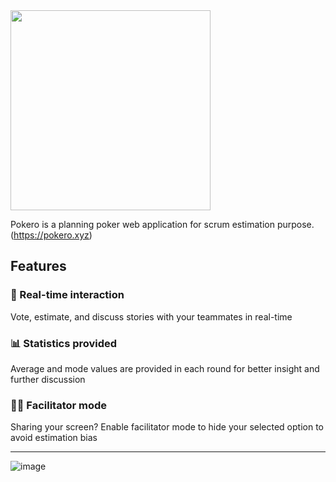 <img src="https://user-images.githubusercontent.com/1244675/154204412-910cbd47-e351-471c-a131-6764ddae12d2.png" width="320">

Pokero is a planning poker web application for scrum estimation purpose. (https://pokero.xyz)

## Features

### 💬 Real-time interaction
Vote, estimate, and discuss stories with your teammates in real-time

### 📊 Statistics provided
Average and mode values are provided in each round for better insight and further discussion

### 👩‍💻 Facilitator mode
Sharing your screen? Enable facilitator mode to hide your selected option to avoid estimation bias

----

![image](https://user-images.githubusercontent.com/1244675/162249277-4eaf84ee-7e09-431a-bc31-8645734b5745.png)
